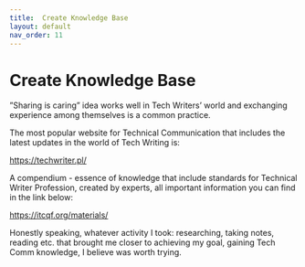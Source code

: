 ```yaml
---
title:  Create Knowledge Base
layout: default
nav_order: 11
---
```




#  Create Knowledge Base



”Sharing is caring” idea works well in Tech Writers’ world and exchanging experience among themselves is a common practice. 


The most popular website for Technical Communication that includes the latest updates in the world of Tech Writing is: 

https://techwriter.pl/


A compendium - essence of knowledge that include standards for Technical Writer Profession, created by experts, all important information you can find in the link below:

https://itcqf.org/materials/


Honestly speaking, whatever activity I took: researching, taking notes, reading etc. that brought me closer to achieving my goal, gaining Tech Comm knowledge, I believe was worth trying.
